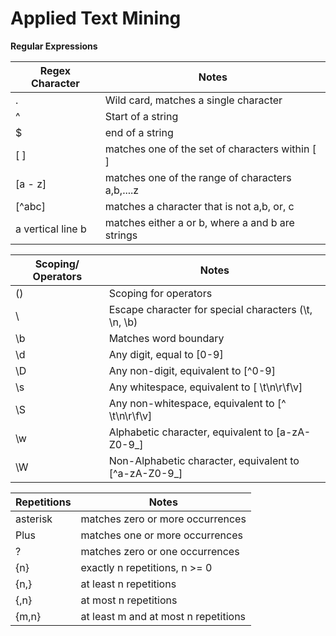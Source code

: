 # Applied Text Mining

**Regular Expressions**

Regex Character | Notes
--- | --- 
.  | Wild card, matches a single character
^  | Start of a string
$  | end of a string
[ ] | matches one of the set of characters within [ ]
[a - z] | matches one of the range of characters a,b,....z
[^abc] | matches a character that is not a,b, or, c
a vertical line b | matches either a or b, where a and b are strings

Scoping/ Operators | Notes
--- | ---
() | Scoping for operators
\  | Escape character for special characters (\t, \n, \b)
\b | Matches word boundary
\d | Any digit, equal to [0-9]
\D | Any non-digit, equivalent to [^0-9]
\s | Any whitespace, equivalent to [ \t\n\r\f\v]
\S | Any non-whitespace, equivalent to [^ \t\n\r\f\v]
\w | Alphabetic character, equivalent to [a-zA-Z0-9_]
\W | Non-Alphabetic character, equivalent to [^a-zA-Z0-9_]

Repetitions | Notes
--- | ---
asterisk | matches zero or more occurrences
Plus | matches one or more occurrences
? | matches zero or one occurrences
{n} | exactly n repetitions, n >= 0
{n,} | at least n repetitions
{,n} | at most n repetitions
{m,n} | at least m and at most n repetitions



